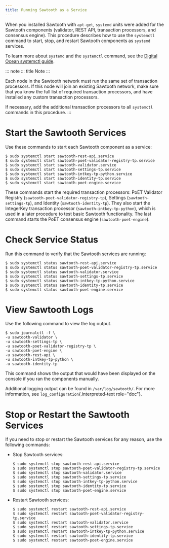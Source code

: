 ```yaml
---
title: Running Sawtooth as a Service
---
```


When you installed Sawtooth with `apt-get`, `systemd` units were added
for the Sawtooth components (validator, REST API, transaction
processors, and consensus engine). This procedure describes how to use
the `systemctl` command to start, stop, and restart Sawtooth components
as `systemd` services.

To learn more about `systemd` and the `systemctl` command, see the
[Digital Ocean systemctl
guide](https://www.digitalocean.com/community/tutorials/how-to-use-systemctl-to-manage-systemd-services-and-units).

::: note
::: title
Note
:::

Each node in the Sawtooth network must run the same set of transaction
processors. If this node will join an existing Sawtooth network, make
sure that you know the full list of required transaction processors, and
have installed any custom transaction processors.

If necessary, add the additional transaction processors to all
`systemctl` commands in this procedure.
:::

# Start the Sawtooth Services

Use these commands to start each Sawtooth component as a service:

``` console
$ sudo systemctl start sawtooth-rest-api.service
$ sudo systemctl start sawtooth-poet-validator-registry-tp.service
$ sudo systemctl start sawtooth-validator.service
$ sudo systemctl start sawtooth-settings-tp.service
$ sudo systemctl start sawtooth-intkey-tp-python.service
$ sudo systemctl start sawtooth-identity-tp.service
$ sudo systemctl start sawtooth-poet-engine.service
```

These commands start the required transaction processors: PoET Validator
Registry (`sawtooth-poet-validator-registry-tp`), Settings
(`sawtooth-settings-tp`), and Identity (`sawtooth-identity-tp`). They
also start the IntegerKey transaction processor
(`sawtooth-intkey-tp-python`), which is used in a later procedure to
test basic Sawtooth functionality. The last command starts the PoET
consensus engine (`sawtooth-poet-engine`).

# Check Service Status

Run this command to verify that the Sawtooth services are running:

``` console
$ sudo systemctl status sawtooth-rest-api.service
$ sudo systemctl status sawtooth-poet-validator-registry-tp.service
$ sudo systemctl status sawtooth-validator.service
$ sudo systemctl status sawtooth-settings-tp.service
$ sudo systemctl status sawtooth-intkey-tp-python.service
$ sudo systemctl status sawtooth-identity-tp.service
$ sudo systemctl status sawtooth-poet-engine.service
```

# View Sawtooth Logs

Use the following command to view the log output.

``` console
$ sudo journalctl -f \
-u sawtooth-validator \
-u sawtooth-settings-tp \
-u sawtooth-poet-validator-registry-tp \
-u sawtooth-poet-engine \
-u sawtooth-rest-api \
-u sawtooth-intkey-tp-python \
-u sawtooth-identity-tp
```

This command shows the output that would have been displayed on the
console if you ran the components manually.

Additional logging output can be found in `/var/log/sawtooth/`. For more
information, see `log_configuration`{.interpreted-text role="doc"}.

# Stop or Restart the Sawtooth Services

If you need to stop or restart the Sawtooth services for any reason, use
the following commands:

-   Stop Sawtooth services:

    ``` console
    $ sudo systemctl stop sawtooth-rest-api.service
    $ sudo systemctl stop sawtooth-poet-validator-registry-tp.service
    $ sudo systemctl stop sawtooth-validator.service
    $ sudo systemctl stop sawtooth-settings-tp.service
    $ sudo systemctl stop sawtooth-intkey-tp-python.service
    $ sudo systemctl stop sawtooth-identity-tp.service
    $ sudo systemctl stop sawtooth-poet-engine.service
    ```

-   Restart Sawtooth services:

    ``` console
    $ sudo systemctl restart sawtooth-rest-api.service
    $ sudo systemctl restart sawtooth-poet-validator-registry-tp.service
    $ sudo systemctl restart sawtooth-validator.service
    $ sudo systemctl restart sawtooth-settings-tp.service
    $ sudo systemctl restart sawtooth-intkey-tp-python.service
    $ sudo systemctl restart sawtooth-identity-tp.service
    $ sudo systemctl restart sawtooth-poet-engine.service
    ```

